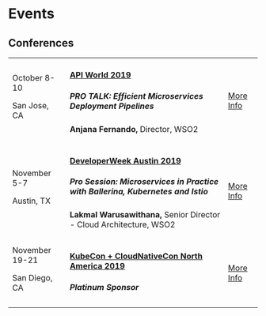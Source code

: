 <script src="/js/events.js"></script>
<link rel="stylesheet" href="/css/events-page.css">
</link>

# Events


## Conferences


<table class="cEventTable cConferencesList" style="width:100%;">      
            <tr> 
            <td class="cEventDateContainer"><span class="cEventDate">October 8-10 </span>
                              <p class="cEventLocation">San Jose, CA</p>
                              </td>
                              <td class="cEventDetail"><a target="_blank" href="https://apiworld.co/"><h4>API World 2019</h4></a>
                                  <h5>PRO TALK: Efficient Microservices Deployment Pipelines</h5>
                                  <b>Anjana Fernando,</b> Director, WSO2</p>
                         </td>
                       <td class="cEventURL"><a class="cEventRegistration" href="https://apiworld.co/" target="_blank">More Info</a></td> 
                          </tr>
                          <tr>
                            <td class="cEventDateContainer"><span class="cEventDate">November 5-7</span>
                              <p class="cEventLocation">Austin, TX</p>
                              </td>
                              <td class="cEventDetail"><a target="_blank" href="https://www.developerweek.com/Austin/conference/"><h4>DeveloperWeek Austin 2019 </h4></a>
                                  <h5>Pro Session: Microservices in Practice with Ballerina, Kubernetes and Istio</h5>
                                   <b>Lakmal Warusawithana,</b> Senior Director - Cloud Architecture, WSO2</p>
                         </td>
                       <td class="cEventURL"><a class="cEventRegistration" href="https://www.developerweek.com/Austin/conference/" target="_blank">More Info</a></td> 
                          </tr>
                        <tr>
                            <td class="cEventDateContainer"><span class="cEventDate">November 19-21 </span>
                              <p class="cEventLocation">San Diego, CA</p>
                              </td>
                              <td class="cEventDetail"><a target="_blank" href="https://events.linuxfoundation.org/events/kubecon-cloudnativecon-north-america-2019/"><h4>KubeCon + CloudNativeCon North America 2019</h4></a>
                                  <h5>Platinum Sponsor</h5>
                         </td>
                       <td class="cEventURL"><a class="cEventRegistration" href="https://events.linuxfoundation.org/events/kubecon-cloudnativecon-north-america-2019/" target="_blank">More Info</a></td> 
                          </tr>
                          
</table>

<!-- ## Meetups

<table class="cEventTable cMeetupsList" style="width:100%;">
 <tr>
    <td class="cEventDateContainer"><span class="cEventDate">September 26 </span>
            <p class="cEventLocation">Columbus, USA</p>
        </td>
        <td class="cEventDetail"><a target="_blank" href="https://www.meetup.com/columbus-microservices/events/264064167/"><h4>Columbus Microservices Meetup</h4></a>
        <h5>Effective Microservices Development with Ballerina </h5>
         <b>Anjana Fernando,</b> Director, WSO2</p>
         <h5>Ballerina in Real-World Use-Case</h5>
          <b>Glenn Donaldson & Jim Kittle</b>  Ohio State University</p>
 </td>
        <td class="cEventURL"><a class="cEventRegistration" href="https://www.meetup.com/columbus-microservices/events/264064167/" target="_blank">Register Now</a></td>
</tr>
</table>  -->
